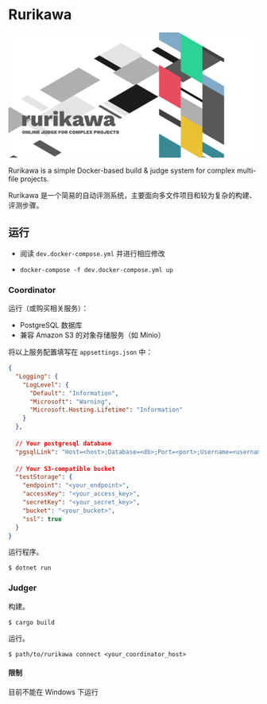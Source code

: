# Rurikawa

![Rurikawa Header pic](res/header-pic.png)

Rurikawa is a simple Docker-based build & judge system for complex multi-file projects.

Rurikawa 是一个简易的自动评测系统，主要面向多文件项目和较为复杂的构建、评测步骤。

## 运行

- 阅读 `dev.docker-compose.yml` 并进行相应修改

- `docker-compose -f dev.docker-compose.yml up`

### Coordinator

运行（或购买相关服务）：

- PostgreSQL 数据库
- 兼容 Amazon S3 的对象存储服务（如 Minio）

将以上服务配置填写在 `appsettings.json` 中：

```json
{
  "Logging": {
    "LogLevel": {
      "Default": "Information",
      "Microsoft": "Warning",
      "Microsoft.Hosting.Lifetime": "Information"
    }
  },

  // Your postgresql database
  "pgsqlLink": "Host=<host>;Database=<db>;Port=<port>;Username=<username>;Password=<password>",

  // Your S3-compatible bucket
  "testStorage": {
    "endpoint": "<your_endpoint>",
    "accessKey": "<your_access_key>",
    "secretKey": "<your_secret_key>",
    "bucket": "<your_bucket>",
    "ssl": true
  }
}
```

运行程序。

```
$ dotnet run
```

### Judger

构建。

```
$ cargo build
```

运行。

```
$ path/to/rurikawa connect <your_coordinator_host>
```

#### 限制

目前不能在 Windows 下运行
